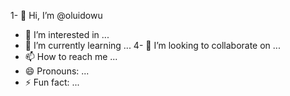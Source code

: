 1- 👋 Hi, I’m @oluidowu
- 👀 I’m interested in ...
- 🌱 I’m currently learning ...
4- 💞️ I’m looking to collaborate on ...
- 📫 How to reach me ...
- 😄 Pronouns: ...
- ⚡ Fun fact: ...

<!---
oluidowu/oluidowu is a ✨ special ✨ repository because its `README.md` (this file) appears on your GitHub profile.
You can click the Preview link to take a look at your changes.
--->

